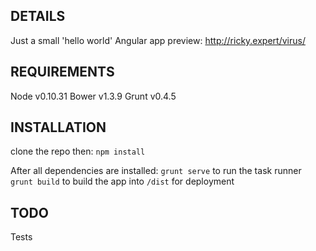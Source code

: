 ## DETAILS

Just a small 'hello world' Angular app
preview: http://ricky.expert/virus/

## REQUIREMENTS

Node    v0.10.31
Bower   v1.3.9
Grunt   v0.4.5

## INSTALLATION

clone the repo then:
`npm install`

After all dependencies are installed:
`grunt serve` to run the task runner
`grunt build` to build the app into `/dist` for deployment

## TODO

Tests